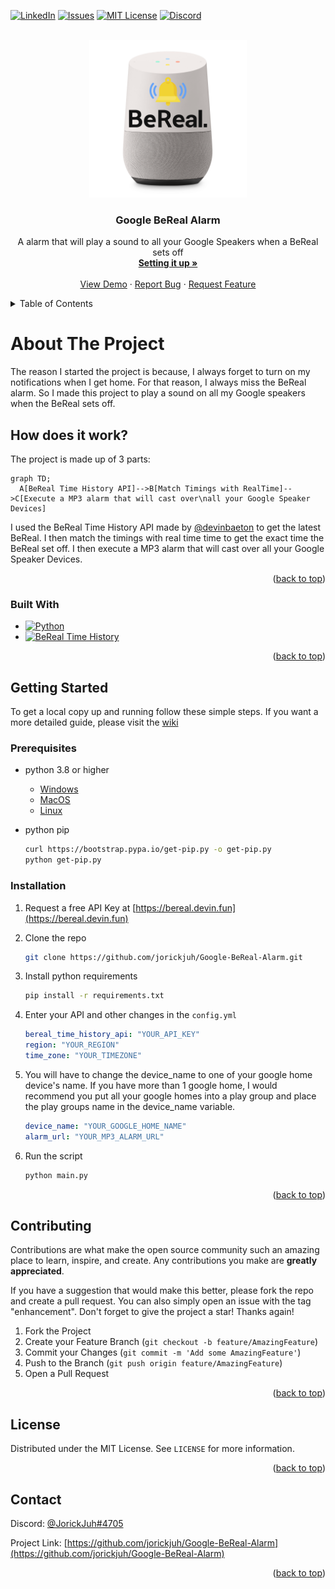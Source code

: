 <a name="readme-top"></a>

[![LinkedIn][linkedin-shield]][linkedin-url]
[![Issues][issues-shield]][issues-url]
[![MIT License][license-shield]][license-url]
[![Discord][discord-shield]][discord-url]

<!-- PROJECT -->
<br />
<div align="center">
  <a href="https://github.com/jorickjuh/Google-BeReal-Alarm">
    <img src="assets/GHBALogo.png" alt="Logo" width="50%" height="20%">
  </a>

<h3 align="center">Google BeReal Alarm</h3>

  <p align="center">
    A alarm that will play a sound to all your Google Speakers when a BeReal sets off 
    <br />
    <a href="https://github.com/jorickjuh/Google-BeReal-Alarm/wiki/Getting-it-Up-and-Running"><strong>Setting it up »</strong></a>
    <br />
    <br />
    <a href="https://jorickbouw.nl/githubprojects/GBA/Demo">View Demo</a>
    ·
    <a href="https://github.com/jorickjuh/Google-BeReal-Alarm/issues">Report Bug</a>
    ·
    <a href="https://github.com/jorickjuh/Google-BeReal-Alarm/issues">Request Feature</a>
  </p>
</div>

<!-- TABLE OF CONTENTS -->
<details>
  <summary>Table of Contents</summary>
  <ol>
    <li>
      <a href="#about-the-project">About The Project</a>
      <ul>
        <li><a href="#how-does-it-work">How does it work?</a></li>
        <li><a href="#built-with">Built With</a></li>
      </ul>
    </li>
    <li>
      <a href="#getting-started">Getting Started</a>
      <ul>
        <li><a href="#prerequisites">Prerequisites</a></li>
        <li><a href="#installation">Installation</a></li>
      </ul>
    </li>
    <li><a href="#contributing">Contributing</a></li>
    <li><a href="#license">License</a></li>
    <li><a href="#contact">Contact</a></li>
  </ol>
</details>

<!-- ABOUT THE PROJECT -->

# About The Project

The reason I started the project is because, I always forget to turn on my notifications when I get home. For that reason, I always miss the BeReal alarm. So I made this project to play a sound on all my Google speakers when the BeReal sets off.

## How does it work?

The project is made up of 3 parts:

```mermaid
graph TD;
  A[BeReal Time History API]-->B[Match Timings with RealTime]-->C[Execute a MP3 alarm that will cast over\nall your Google Speaker Devices]
```

I used the BeReal Time History API made by [@devinbaeton](https://github.com/devinbaeten) to get the latest BeReal. I then match the timings with real time time to get the exact time the BeReal set off. I then execute a MP3 alarm that will cast over all your Google Speaker Devices.

<p align="right">(<a href="#readme-top">back to top</a>)</p>

### Built With

- [![Python][python]][python-url]
- [![BeReal Time History][bth]][bth-url]

<p align="right">(<a href="#readme-top">back to top</a>)</p>

<!-- GETTING STARTED -->

## Getting Started

To get a local copy up and running follow these simple steps. If you want a more detailed guide, please visit the [wiki](https://github.com/jorickjuh/Google-BeReal-Alarm/wiki/Getting-it-Up-and-Running)

### Prerequisites

- python 3.8 or higher

  - [Windows](https://www.python.org/downloads/windows/)
  - [MacOS](https://www.python.org/downloads/mac-osx/)
  - [Linux](https://www.python.org/downloads/source/)

- python pip
  ```sh
  curl https://bootstrap.pypa.io/get-pip.py -o get-pip.py
  python get-pip.py
  ```

### Installation

1. Request a free API Key at [https://bereal.devin.fun](https://bereal.devin.fun)
2. Clone the repo
   ```sh
   git clone https://github.com/jorickjuh/Google-BeReal-Alarm.git
   ```
3. Install python requirements
   ```sh
   pip install -r requirements.txt
   ```
   
4. Enter your API and other changes in the `config.yml`
   ```yaml
   bereal_time_history_api: "YOUR_API_KEY"
   region: "YOUR_REGION"
   time_zone: "YOUR_TIMEZONE"
   ```
   
5. You will have to change the device_name to one of your google home device's name. If you have more than 1 google home, I would recommend you put all your google homes into a play group and place the play groups name in the device_name variable.
   ```yaml
   device_name: "YOUR_GOOGLE_HOME_NAME"
   alarm_url: "YOUR_MP3_ALARM_URL"
   ```

6. Run the script
   ```sh
   python main.py
   ```

<p align="right">(<a href="#readme-top">back to top</a>)</p>

<!-- CONTRIBUTING -->

## Contributing

Contributions are what make the open source community such an amazing place to learn, inspire, and create. Any contributions you make are **greatly appreciated**.

If you have a suggestion that would make this better, please fork the repo and create a pull request. You can also simply open an issue with the tag "enhancement".
Don't forget to give the project a star! Thanks again!

1. Fork the Project
2. Create your Feature Branch (`git checkout -b feature/AmazingFeature`)
3. Commit your Changes (`git commit -m 'Add some AmazingFeature'`)
4. Push to the Branch (`git push origin feature/AmazingFeature`)
5. Open a Pull Request

<p align="right">(<a href="#readme-top">back to top</a>)</p>

<!-- LICENSE -->

## License

Distributed under the MIT License. See `LICENSE` for more information.

<p align="right">(<a href="#readme-top">back to top</a>)</p>

<!-- CONTACT -->

## Contact

Discord: [@JorickJuh#4705](https://discord.gg/vNfKR6DGRg)

Project Link: [https://github.com/jorickjuh/Google-BeReal-Alarm](https://github.com/jorickjuh/Google-BeReal-Alarm)

<p align="right">(<a href="#readme-top">back to top</a>)</p>

<!-- MARKDOWN LINKS & IMAGES -->
<!-- https://www.markdownguide.org/basic-syntax/#reference-style-links -->

[forks-shield]: https://img.shields.io/github/forks/jorickjuh/Google-BeReal-Alarm.svg?style=for-the-badge
[forks-url]: https://github.com/jorickjuh/Google-BeReal-Alarm/network/members
[stars-shield]: https://img.shields.io/github/stars/jorickjuh/Google-BeReal-Alarm.svg?style=for-the-badge
[stars-url]: https://github.com/jorickjuh/Google-BeReal-Alarm/stargazers
[issues-shield]: https://img.shields.io/github/issues/jorickjuh/Google-BeReal-Alarm.svg?style=for-the-badge
[issues-url]: https://github.com/jorickjuh/Google-BeReal-Alarm/issues
[license-shield]: https://img.shields.io/github/license/jorickjuh/Google-BeReal-Alarm.svg?style=for-the-badge
[license-url]: https://github.com/jorickjuh/Google-BeReal-Alarm/blob/master/LICENSE.txt
[linkedin-shield]: https://img.shields.io/badge/-LinkedIn-black.svg?style=for-the-badge&logo=linkedin&colorB=555
[linkedin-url]: https://linkedin.com/in/jbouw
[discord-shield]: https://img.shields.io/badge/-Discord-black.svg?style=for-the-badge&logo=discord&colorB=555&logoColor=white
[discord-url]: https://discord.gg/vNfKR6DGRg
[product-screenshot]: images/screenshot.png
[python]: https://img.shields.io/badge/Python-417FB1?style=for-the-badge&logo=python&logoColor=FFE365
[python-url]: https://python.org/
[bth]: https://img.shields.io/badge/BeReal%20Time%20History-yellow?style=for-the-badge
[bth-url]: https://bereal.devin.fun/
